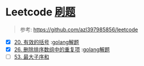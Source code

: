 # Leetcode [刷题](https://leetcode-cn.com)
> 参考: https://github.com/azl397985856/leetcode

- [x] [20. 有效的括号](https://leetcode-cn.com/problems/valid-parentheses/) :[golang解题](./20-valid-parentheses.go)
- [x] [26. 删除排序数组中的重复项](https://leetcode-cn.com/problems/remove-duplicates-from-sorted-array/) :[golang解题](./26-remove-duplicates-from-sorted-array.go)
- [ ] [53. 最大子序和](https://leetcode-cn.com/problems/maximum-subarray/)